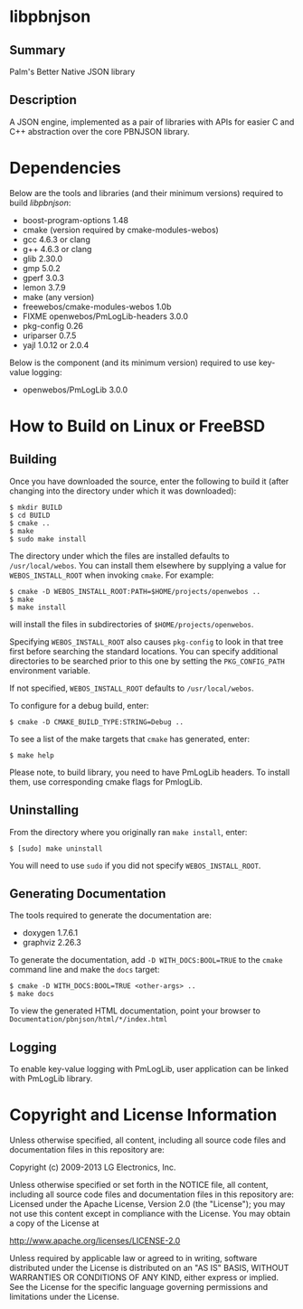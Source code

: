 libpbnjson
==========

Summary
-------
Palm's Better Native JSON library

Description
-----------
A JSON engine, implemented as a pair of libraries with APIs for easier C and
C++ abstraction over the core PBNJSON library.

Dependencies
============

Below are the tools and libraries (and their minimum versions) required to build _libpbnjson_:

- boost-program-options 1.48
- cmake (version required by cmake-modules-webos)
- gcc 4.6.3 or clang
- g++ 4.6.3 or clang
- glib 2.30.0
- gmp 5.0.2
- gperf 3.0.3
- lemon 3.7.9
- make (any version)
- freewebos/cmake-modules-webos 1.0b
- FIXME openwebos/PmLogLib-headers 3.0.0
- pkg-config 0.26
- uriparser 0.7.5
- yajl 1.0.12 or 2.0.4

Below is the component (and its minimum version) required to use key-value logging:

- openwebos/PmLogLib 3.0.0


How to Build on Linux or FreeBSD
================================

## Building

Once you have downloaded the source, enter the following to build it (after
changing into the directory under which it was downloaded):

    $ mkdir BUILD
    $ cd BUILD
    $ cmake ..
    $ make
    $ sudo make install

The directory under which the files are installed defaults to `/usr/local/webos`.
You can install them elsewhere by supplying a value for `WEBOS_INSTALL_ROOT`
when invoking `cmake`. For example:

    $ cmake -D WEBOS_INSTALL_ROOT:PATH=$HOME/projects/openwebos ..
    $ make
    $ make install

will install the files in subdirectories of `$HOME/projects/openwebos`.

Specifying `WEBOS_INSTALL_ROOT` also causes `pkg-config` to look in that tree
first before searching the standard locations. You can specify additional
directories to be searched prior to this one by setting the `PKG_CONFIG_PATH`
environment variable.

If not specified, `WEBOS_INSTALL_ROOT` defaults to `/usr/local/webos`.

To configure for a debug build, enter:

    $ cmake -D CMAKE_BUILD_TYPE:STRING=Debug ..

To see a list of the make targets that `cmake` has generated, enter:

    $ make help

Please note, to build library, you need to have PmLogLib headers. To
install them, use corresponding cmake flags for PmlogLib.

## Uninstalling

From the directory where you originally ran `make install`, enter:

    $ [sudo] make uninstall

You will need to use `sudo` if you did not specify `WEBOS_INSTALL_ROOT`.

## Generating Documentation

The tools required to generate the documentation are:

- doxygen 1.7.6.1
- graphviz 2.26.3

To generate the documentation, add `-D WITH_DOCS:BOOL=TRUE` to the `cmake`
command line and make the `docs` target:

    $ cmake -D WITH_DOCS:BOOL=TRUE <other-args> ..
    $ make docs

To view the generated HTML documentation, point your browser to
`Documentation/pbnjson/html/*/index.html`

## Logging

To enable key-value logging with PmLogLib, user application can be linked
with PmLogLib library.

# Copyright and License Information

Unless otherwise specified, all content, including all source code files and
documentation files in this repository are:

Copyright (c) 2009-2013 LG Electronics, Inc.

Unless otherwise specified or set forth in the NOTICE file, all content,
including all source code files and documentation files in this repository are:
Licensed under the Apache License, Version 2.0 (the "License");
you may not use this content except in compliance with the License.
You may obtain a copy of the License at

http://www.apache.org/licenses/LICENSE-2.0

Unless required by applicable law or agreed to in writing, software
distributed under the License is distributed on an "AS IS" BASIS,
WITHOUT WARRANTIES OR CONDITIONS OF ANY KIND, either express or implied.
See the License for the specific language governing permissions and
limitations under the License.
